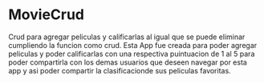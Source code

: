 # MovieCrud
Crud para agregar peliculas y calificarlas al igual que se puede eliminar cumpliendo la funcion como crud.
Esta App fue creada para poder agregar peliculas y poder calificarlas con una respectiva puintuacion de 1 al 5 para poder compartirla con los demas usuarios que deseen navegar por esta app y asi poder compartir la clasificacionde sus peliculas favoritas.
